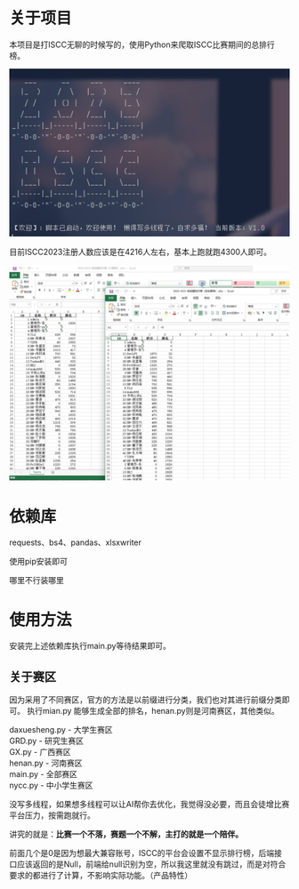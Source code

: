 # 关于项目

本项目是打ISCC无聊的时候写的，使用Python来爬取ISCC比赛期间的总排行榜。

![](./img/README/image-20230501213137829.png)

目前ISCC2023注册人数应该是在4216人左右，基本上跑就跑4300人即可。

![](./img/README/image-20230501211747953.png)

# 依赖库

requests、bs4、pandas、xlsxwriter

使用pip安装即可

哪里不行装哪里

# 使用方法

安装完上述依赖库执行main.py等待结果即可。
## 关于赛区
因为采用了不同赛区，官方的方法是以前缀进行分类，我们也对其进行前缀分类即可。
执行mian.py 能够生成全部的排名，henan.py则是河南赛区，其他类似。


daxuesheng.py - 大学生赛区 \
GRD.py - 研究生赛区 \
GX.py - 广西赛区 \
henan.py - 河南赛区 \
main.py - 全部赛区 \
nycc.py - 中小学生赛区 

没写多线程，如果想多线程可以让AI帮你去优化，我觉得没必要，而且会徒增比赛平台压力，按需跑就行。

讲究的就是：**比赛一个不落，赛题一个不解，主打的就是一个陪伴。**

前面几个是0是因为想最大兼容账号，ISCC的平台会设置不显示排行榜，后端接口应该返回的是Null，前端给null识别为空，所以我这里就没有跳过，而是对符合要求的都进行了计算，不影响实际功能。（产品特性）